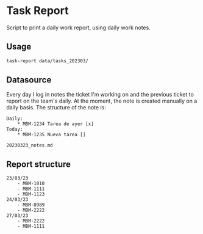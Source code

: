 # Task Report

Script to print a daily work report, using daily work notes.

## Usage
```bash
task-report data/tasks_202303/
```

## Datasource
Every day I log in notes the ticket I'm working on and the previous ticket to report on the team's daily.
At the moment, the note is created manually on a daily basis.
The structure of the note is:
```
Daily:
	* MBM-1234 Tarea de ayer [x]
Today:
	* MBM-1235 Nueva tarea []
```
`20230323_notes.md`

## Report structure
```
23/03/23
	- MBM-1010
	- MBM-1111
	- MBM-1123
24/03/23
	- MBM-8989
	- MBM-2222
27/03/23
	- MBM-2222
	- MBM-1111
```
